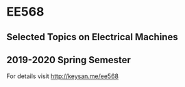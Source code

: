 # EE568
## Selected Topics on Electrical Machines

## 2019-2020 Spring Semester

For details visit http://keysan.me/ee568
